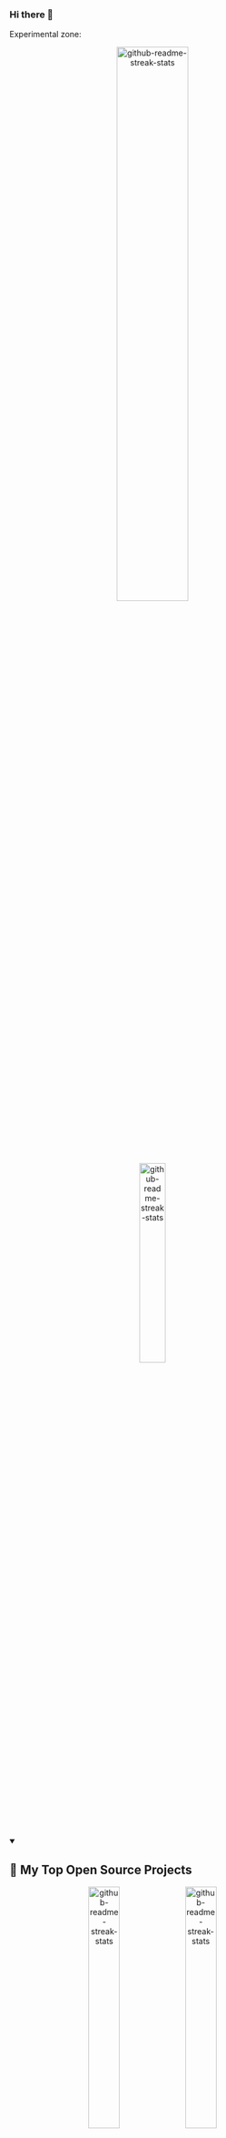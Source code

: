 ### Hi there 👋

Experimental zone:


<p align="center">
  <a href="https://github.com/DenverCoder1/github-readme-streak-stats"><img width="50%" src="https://github-readme-stats.vercel.app/api?username=immprada&show_icons=true&theme=apprentice&border_radius=10&include_all_commits=true&count_private=true&hide_title=true" alt="github-readme-streak-stats"></a>
</p>

<p align="center">
  <a href="https://github.com/DenverCoder1/github-readme-streak-stats"><img width="30%" src="https://github-readme-stats.vercel.app/api/top-langs/?username=immprada&show_icons=true&theme=apprentice&border_radius=10&include_all_commits=true&count_private=true" alt="github-readme-streak-stats"></a>
</p>

<details open> 
  <summary><h2>📘 My Top Open Source Projects</h2></summary>

  
  
  <p align="center">
    <a href="https://github.com/DenverCoder1/github-readme-streak-stats"><img width="33%" src="https://github-readme-stats.vercel.app/api/pin/?username=pradaing&repo=structuraid-core&show_icons=true&theme=apprentice&border_radius=10&include_all_commits=true&count_private=true" alt="github-readme-streak-stats"></a>
    <a href="https://github.com/DenverCoder1/github-readme-streak-stats"><img width="33%" src="https://github-readme-stats.vercel.app/api/pin/?username=pradaing&repo=structuraid-core&show_icons=true&theme=apprentice&border_radius=10&include_all_commits=true&count_private=true" alt="github-readme-streak-stats"></a>
    <a href="https://github.com/DenverCoder1/github-readme-streak-stats"><img width="33%" src="https://github-readme-stats.vercel.app/api/pin/?username=pradaing&repo=structuraid-core&show_icons=true&theme=apprentice&border_radius=10&include_all_commits=true&count_private=true" alt="github-readme-streak-stats"></a>
  </p>

  <a href="https://github.com/DenverCoder1?tab=repositories&sort=stargazers"><img alt="All Repositories" title="All Repositories" src="https://custom-icon-badges.demolab.com/badge/-Click%20Here%20For%20All%20My%20Repos-1F222E?style=for-the-badge&logoColor=white&logo=repo"/></a>
</details>






#### 👷 Check out what I'm currently working on

- [PradaIng/structuraid-core](https://github.com/PradaIng/structuraid-core) -  (1 day ago)
- [ImMPrada/private-events](https://github.com/ImMPrada/private-events) -  (1 day ago)
- [ImMPrada/multi-step-form-FM](https://github.com/ImMPrada/multi-step-form-FM) - A challenge from Frontend Mentor, www.frontendmentor.io (3 days ago)
- [ImMPrada/members-only](https://github.com/ImMPrada/members-only) -  (1 week ago)
- [andreslopezlu/02_pricing_component_broders](https://github.com/andreslopezlu/02_pricing_component_broders) -  (1 week ago)
- [ImMPrada/top_ror_mini_reddit](https://github.com/ImMPrada/top_ror_mini_reddit) -  (3 weeks ago)
- [andreslopezlu/01_huddle_broders](https://github.com/andreslopezlu/01_huddle_broders) - This is a first repository for the portfolio. HTML, CSS and collaborative skills are trained. (1 month ago)
- [ImMPrada/todo_llist_ror](https://github.com/ImMPrada/todo_llist_ror) -  (1 month ago)
- [ImMPrada/re-former](https://github.com/ImMPrada/re-former) -  (1 month ago)
- [PradaIng/structuraid-desktop](https://github.com/PradaIng/structuraid-desktop) -  (2 months ago)

#### 🌱 My latest projects

- [ImMPrada/private-events](https://github.com/ImMPrada/private-events) - 
- [ImMPrada/multi-step-form-FM](https://github.com/ImMPrada/multi-step-form-FM) - A challenge from Frontend Mentor, www.frontendmentor.io
- [ImMPrada/members-only](https://github.com/ImMPrada/members-only) - 
- [ImMPrada/todo_llist_ror](https://github.com/ImMPrada/todo_llist_ror) - 
- [ImMPrada/re-former](https://github.com/ImMPrada/re-former) - 
- [ImMPrada/top_ror_mini_reddit](https://github.com/ImMPrada/top_ror_mini_reddit) - 
- [ImMPrada/top_ror_activerecord_warming_up](https://github.com/ImMPrada/top_ror_activerecord_warming_up) - 
- [ImMPrada/top_ror_basic_deploy](https://github.com/ImMPrada/top_ror_basic_deploy) - 
- [ImMPrada/ping_pong_teams](https://github.com/ImMPrada/ping_pong_teams) - 
- [ImMPrada/frontendmentor_rock_paper_scissors](https://github.com/ImMPrada/frontendmentor_rock_paper_scissors) - 

#### 🔨 My recent Pull Requests

- [refactor(footing analysis): use coordinates system location](https://github.com/PradaIng/structuraid-core/pull/59) on [PradaIng/structuraid-core](https://github.com/PradaIng/structuraid-core) (today)
- [add some buttons styles](https://github.com/ImMPrada/private-events/pull/6) on [ImMPrada/private-events](https://github.com/ImMPrada/private-events) (1 day ago)
- [ad seeds](https://github.com/ImMPrada/private-events/pull/5) on [ImMPrada/private-events](https://github.com/ImMPrada/private-events) (1 day ago)
- [Feat/select plan [WIP]](https://github.com/ImMPrada/multi-step-form-FM/pull/4) on [ImMPrada/multi-step-form-FM](https://github.com/ImMPrada/multi-step-form-FM) (1 day ago)
- [add actions](https://github.com/ImMPrada/private-events/pull/4) on [ImMPrada/private-events](https://github.com/ImMPrada/private-events) (1 day ago)
- [Upgrade models ](https://github.com/ImMPrada/private-events/pull/3) on [ImMPrada/private-events](https://github.com/ImMPrada/private-events) (2 days ago)
- [Fix/account at create](https://github.com/ImMPrada/multi-step-form-FM/pull/3) on [ImMPrada/multi-step-form-FM](https://github.com/ImMPrada/multi-step-form-FM) (3 days ago)
- [Feat/add forms styles](https://github.com/ImMPrada/private-events/pull/2) on [ImMPrada/private-events](https://github.com/ImMPrada/private-events) (3 days ago)
- [Feat/events users](https://github.com/ImMPrada/private-events/pull/1) on [ImMPrada/private-events](https://github.com/ImMPrada/private-events) (4 days ago)
- [Feat/concrete cover](https://github.com/PradaIng/structuraid-core/pull/57) on [PradaIng/structuraid-core](https://github.com/PradaIng/structuraid-core) (4 days ago)

#### 📓 Gists I wrote



#### 💬 Feedback

Say Hello, I don't bite!

#### 📫 How to reach me

- Twitter: https://twitter.com/...
- Fediverse: https://mastodon.social/@...
- Blog: https://...

Want your own self-generating profile page? Check out [readme-scribe](https://github.com/muesli/readme-scribe)!
